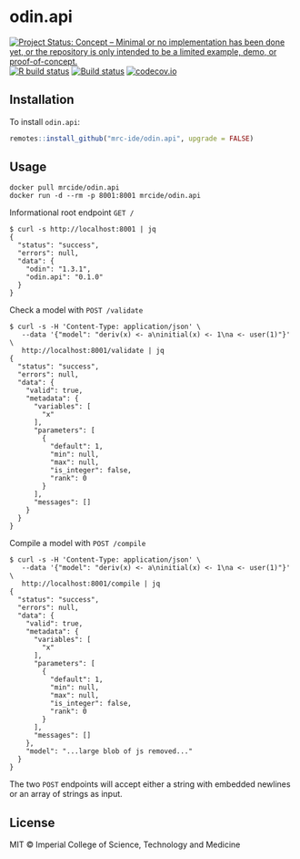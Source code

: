 # odin.api

<!-- badges: start -->
[![Project Status: Concept – Minimal or no implementation has been done yet, or the repository is only intended to be a limited example, demo, or proof-of-concept.](https://www.repostatus.org/badges/latest/concept.svg)](https://www.repostatus.org/#concept)
[![R build status](https://github.com/mrc-ide/odin.api/workflows/R-CMD-check/badge.svg)](https://github.com/mrc-ide/odin.api/actions)
[![Build status](https://badge.buildkite.com/ca63868488c77edb9c4d6f1605a6d243d8e96da98269fb4db9.svg)](https://buildkite.com/mrc-ide/odin-dot-api)
[![codecov.io](https://codecov.io/github/mrc-ide/odin.api/coverage.svg?branch=main)](https://codecov.io/github/mrc-ide/odin.api?branch=main)
<!-- badges: end -->

## Installation

To install `odin.api`:

```r
remotes::install_github("mrc-ide/odin.api", upgrade = FALSE)
```

## Usage

```
docker pull mrcide/odin.api
docker run -d --rm -p 8001:8001 mrcide/odin.api
```

Informational root endpoint `GET /`

```
$ curl -s http://localhost:8001 | jq
{
  "status": "success",
  "errors": null,
  "data": {
    "odin": "1.3.1",
    "odin.api": "0.1.0"
  }
}
```

Check a model with `POST /validate`

```
$ curl -s -H 'Content-Type: application/json' \
   --data '{"model": "deriv(x) <- a\ninitial(x) <- 1\na <- user(1)"}' \
   http://localhost:8001/validate | jq
{
  "status": "success",
  "errors": null,
  "data": {
    "valid": true,
    "metadata": {
      "variables": [
        "x"
      ],
      "parameters": [
        {
          "default": 1,
          "min": null,
          "max": null,
          "is_integer": false,
          "rank": 0
        }
      ],
      "messages": []
    }
  }
}
```

Compile a model with `POST /compile`

```
$ curl -s -H 'Content-Type: application/json' \
   --data '{"model": "deriv(x) <- a\ninitial(x) <- 1\na <- user(1)"}' \
   http://localhost:8001/compile | jq
{
  "status": "success",
  "errors": null,
  "data": {
    "valid": true,
    "metadata": {
      "variables": [
        "x"
      ],
      "parameters": [
        {
          "default": 1,
          "min": null,
          "max": null,
          "is_integer": false,
          "rank": 0
        }
      ],
      "messages": []
    },
    "model": "...large blob of js removed..."
  }
}
```

The two `POST` endpoints will accept either a string with embedded newlines or an array of strings as input.

## License

MIT © Imperial College of Science, Technology and Medicine
